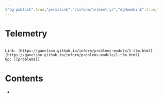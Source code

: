 ```yaml
---
{"dg-publish":true,"permalink":"/inform/telemetry/","dgHomeLink":true,"dgPassFrontmatter":false}
---
```


# Telemetry
```ad-info

Link: [https://ganelson.github.io/inform/problems-module/1-tlm.html](https://ganelson.github.io/inform/problems-module/1-tlm.html)
Up: [[problems]]
```

# Contents
- 